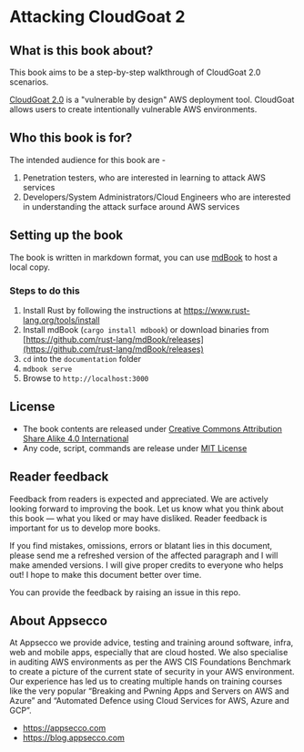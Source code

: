 # Attacking CloudGoat 2

## What is this book about?

This book aims to be a step-by-step walkthrough of CloudGoat 2.0 scenarios.

[CloudGoat 2.0](https://rhinosecuritylabs.com/aws/introducing-cloudgoat-2/) is a "vulnerable by design" AWS deployment tool. CloudGoat allows users to create intentionally vulnerable AWS environments. 

## Who this book is for?

The intended audience for this book are - 

1. Penetration testers, who are interested in learning to attack AWS services
2. Developers/System Administrators/Cloud Engineers who are interested in understanding the attack surface around AWS services

## Setting up the book

The book is written in markdown format, you can use [mdBook](https://github.com/rust-lang/mdBook) to host a local copy.

### Steps to do this

1. Install Rust by following the instructions at https://www.rust-lang.org/tools/install
2. Install mdBook (`cargo install mdbook`) or download binaries from [https://github.com/rust-lang/mdBook/releases](https://github.com/rust-lang/mdBook/releases)
2. `cd` into the `documentation` folder
3. `mdbook serve`
4. Browse to `http://localhost:3000`

## License

- The book contents are released under [Creative Commons Attribution Share Alike 4.0 International](CC-BY-SA-LICENSE.txt)
- Any code, script, commands are release under [MIT License](MIT-LICENSE.txt)

## Reader feedback

Feedback from readers is expected and appreciated. We are actively looking forward to improving the book. Let us know what you think about this book — what you liked or may have disliked. Reader feedback is important for us to develop more books.

If you find mistakes, omissions, errors or blatant lies in this document, please send me a refreshed version of the affected paragraph and I will make amended versions. I will give proper credits to everyone who helps out! I hope to make this document better over time.

You can provide the feedback by raising an issue in this repo.

## About Appsecco

At Appsecco we provide advice, testing and training around software, infra, web and mobile apps, especially that are cloud hosted. We also specialise in auditing AWS environments as per the AWS CIS Foundations Benchmark to create a picture of the current state of security in your AWS environment. Our experience has led us to creating multiple hands on training courses like the very popular “Breaking and Pwning Apps and Servers on AWS and Azure” and “Automated Defence using Cloud Services for AWS, Azure and GCP”.

* https://appsecco.com
* https://blog.appsecco.com




